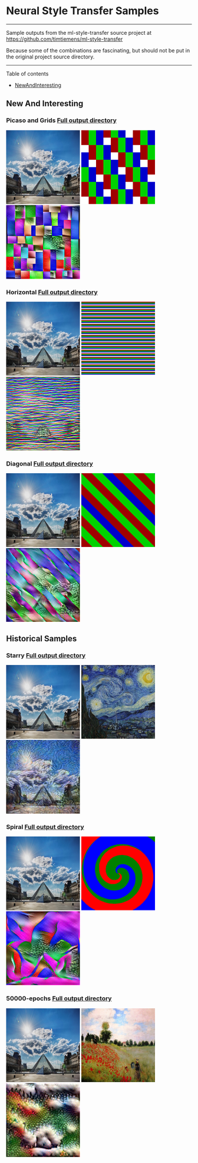 # Neural Style Transfer Samples

----

Sample outputs from the ml-style-transfer source project at https://github.com/timtiemens/ml-style-transfer


Because some of the combinations are fascinating,
but should not be put in the original project source directory.

----

Table of contents

 * [NewAndInteresting](#newandinteresting)


## New And Interesting

### Picaso and Grids [Full output directory](samples/2023-03-13-picaso/)

<img title="content image" width="200px" height="200px"
     src="images/louvre_small.jpg" >
<img title="style image" width="200px" height="200px"
     src="images/grid400x400-offset-40x40.png" >
<img title="5000 epochs" width="200px" height="200px"
     src="samples/2023-03-13-picaso/image_05000.jpg" >


### Horizontal [Full output directory](samples/2023-03-11-horizontal/)

<img title="content image" width="200px" height="200px"
     src="images/louvre_small.jpg" >
<img title="style image" width="200px" height="200px"
     src="images/grid400x400-5x400.jpg" >
<img title="250 epochs" width="200px" height="200px"
     src="samples/2023-03-11-horizontal/image_00250.jpg" >

### Diagonal [Full output directory](samples/2023-03-18-diagonal)

<img title="content image" width="200px" height="200px"
     src="images/louvre_small.jpg" >
<img title="style image" width="200px" height="200px"
     src="images/band400x400-rotate45.png" >
<img title="250 epochs" width="200px" height="200px"
     src="samples/2023-03-18-diagonal/image_00250.jpg" >


## Historical Samples


### Starry [Full output directory](samples/2023-03-23-starry)

<img title="content image" width="200px" height="200px"
     src="images/louvre_small.jpg" >
<img title="style image" width="200px" height="200px"
     src="images/starry_night_400x400.jpg" >
<img title="250 epochs" width="200px" height="200px"
     src="samples/2023-03-23-starry/image_00250.jpg" >

### Spiral [Full output directory](samples/2023-03-24-spiral)

<img title="content image" width="200px" height="200px"
     src="images/louvre_small.jpg" >
<img title="style image" width="200px" height="200px"
     src="images/spiral-rgb-400x400.png" >
<img title="5000 epochs" width="200px" height="200px"
     src="samples/2023-03-24-spiral/image_05000.jpg" >

### 50000-epochs [Full output directory](samples/2023-04-20-50000-epochs)

<img title="content image" width="200px" height="200px"
     src="images/louvre_small.jpg" >
<img title="style image" width="200px" height="200px"
     src="images/monet.jpg" >
<img title="50000 epochs" width="200px" height="200px"
     src="samples/2023-04-20-50000-epochs/image_50000.jpg" >
